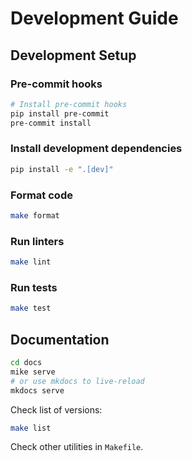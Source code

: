 # Development Guide

## Development Setup

### Pre-commit hooks

```bash
# Install pre-commit hooks
pip install pre-commit
pre-commit install
```

### Install development dependencies

```bash
pip install -e ".[dev]"
```

### Format code

```bash
make format
```

### Run linters

```bash
make lint
```

### Run tests

```bash
make test
```


## Documentation

```bash
cd docs
mike serve
# or use mkdocs to live-reload
mkdocs serve
```

Check list of versions:

```bash
make list
```

Check other utilities in `Makefile`.
